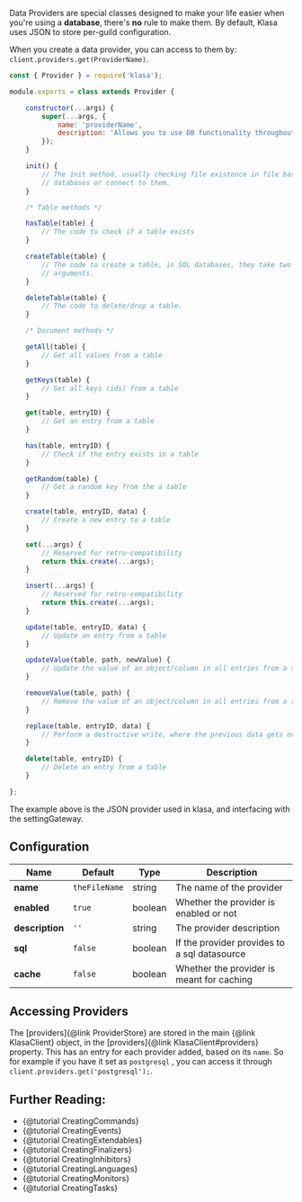 Data Providers are special classes designed to make your life easier when you're
using a **database**, there's **no** rule to make them. By default, Klasa uses
JSON to store per-guild configuration.

When you create a data provider, you can access to them by: `client.providers.get(ProviderName)`.

```javascript
const { Provider } = require('klasa');

module.exports = class extends Provider {

	constructor(...args) {
		super(...args, {
			name: 'providerName',
			description: 'Allows you to use DB functionality throughout Klasa'
		});
	}

	init() {
		// The init method, usually checking file existence in file based
		// databases or connect to them.
	}

	/* Table methods */

	hasTable(table) {
		// The code to check if a table exists
	}

	createTable(table) {
		// The code to create a table, in SQL databases, they take two
		// arguments.
	}

	deleteTable(table) {
		// The code to delete/drop a table.
	}

	/* Document methods */

	getAll(table) {
		// Get all values from a table
	}

	getKeys(table) {
		// Get all keys (ids) from a table
	}

	get(table, entryID) {
		// Get an entry from a table
	}

	has(table, entryID) {
		// Check if the entry exists in a table
	}

	getRandom(table) {
		// Get a random key from the a table
	}

	create(table, entryID, data) {
		// Create a new entry to a table
	}

	set(...args) {
		// Reserved for retro-compatibility
		return this.create(...args);
	}

	insert(...args) {
		// Reserved for retro-compatibility
		return this.create(...args);
	}

	update(table, entryID, data) {
		// Update an entry from a table
	}

	updateValue(table, path, newValue) {
		// Update the value of an object/column in all entries from a table
	}

	removeValue(table, path) {
		// Remove the value of an object/column in all entries from a table
	}

	replace(table, entryID, data) {
		// Perform a destructive write, where the previous data gets overwritten by the new one
	}

	delete(table, entryID) {
		// Delete an entry from a table
	}

};

```

The example above is the JSON provider used in klasa, and interfacing with the settingGateway.

## Configuration

| Name            | Default       | Type    | Description                                  |
| --------------- | ------------- | ------- | -------------------------------------------- |
| **name**        | `theFileName` | string  | The name of the provider                     |
| **enabled**     | `true`        | boolean | Whether the provider is enabled or not       |
| **description** | `''`          | string  | The provider description                     |
| **sql**         | `false`       | boolean | If the provider provides to a sql datasource |
| **cache**       | `false`       | boolean | Whether the provider is meant for caching    |

## Accessing Providers

The [providers]{@link ProviderStore} are stored in the main {@link KlasaClient} object, in the [providers]{@link KlasaClient#providers} property. This has an entry
for each provider added, based on its `name`. So for example if you have it set as
`postgresql` , you can access it through `client.providers.get('postgresql');`.

## Further Reading:

- {@tutorial CreatingCommands}
- {@tutorial CreatingEvents}
- {@tutorial CreatingExtendables}
- {@tutorial CreatingFinalizers}
- {@tutorial CreatingInhibitors}
- {@tutorial CreatingLanguages}
- {@tutorial CreatingMonitors}
- {@tutorial CreatingTasks}
